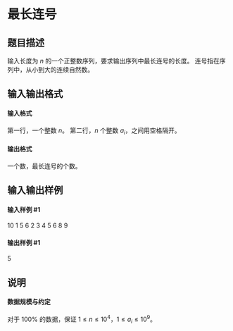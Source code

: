 
# 最长连号
## 题目描述
输入长度为 $n$ 的一个正整数序列，要求输出序列中最长连号的长度。
连号指在序列中，从小到大的连续自然数。

## 输入输出格式
#### 输入格式

第一行，一个整数 $n$。
第二行，$n$ 个整数 $a_i$，之间用空格隔开。

#### 输出格式

一个数，最长连号的个数。

## 输入输出样例
#### 输入样例 #1
10
1 5 6 2 3 4 5 6 8 9
#### 输出样例 #1
5


## 说明
#### 数据规模与约定
对于 $100\%$ 的数据，保证 $1 \leq n \leq 10^4$，$1 \leq a_i \leq 10^9$。

